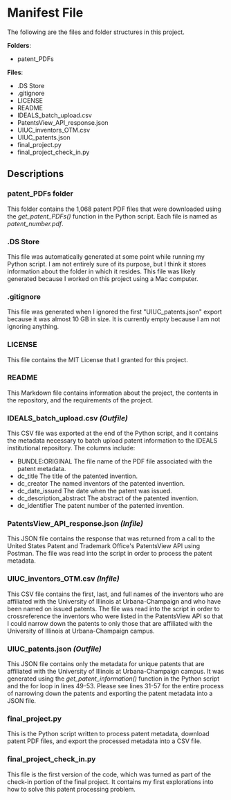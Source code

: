 # Manifest File
The following are the files and folder structures in this project.

**Folders**:
* patent_PDFs

**Files**:
* .DS Store
* .gitignore
* LICENSE
* README
* IDEALS_batch_upload.csv
* PatentsView_API_response.json
* UIUC_inventors_OTM.csv
* UIUC_patents.json
* final_project.py
* final_project_check_in.py

## Descriptions

### patent_PDFs folder
This folder contains the 1,068 patent PDF files that were downloaded using the *get_patent_PDFs()* function in the Python script. Each file is named as *patent_number.pdf*.


### .DS Store
This file was automatically generated at some point while running my Python script. I am not entirely sure of its purpose, but I think it stores information about the folder in which it resides. This file was likely generated because I worked on this project using a Mac computer. 


### .gitignore
This file was generated when I ignored the first "UIUC_patents.json" export because it was almost 10 GB in size. It is currently empty because I am not ignoring anything.


### LICENSE
This file contains the MIT License that I granted for this project. 


### README
This Markdown file contains information about the project, the contents in the repository, and the requirements of the project.  


### IDEALS_batch_upload.csv *(Outfile)*
This CSV file was exported at the end of the Python script, and it contains the metadata necessary to batch upload patent information to the IDEALS institutional repository. The columns include:
* BUNDLE:ORIGINAL
The file name of the PDF file associated with the patent metadata.
* dc_title
The title of the patented invention.
* dc_creator
The named inventors of the patented invention.
* dc_date_issued
The date when the patent was issued.
* dc_description_abstract
The abstract of the patented invention.
* dc_identifier
The patent number of the patented invention. 


### PatentsView_API_response.json *(Infile)*
This JSON file contains the response that was returned from a call to the United States Patent and Trademark Office's PatentsView API using Postman. The file was read into the script in order to process the patent metadata.


### UIUC_inventors_OTM.csv *(Infile)*
This CSV file contains the first, last, and full names of the inventors who are affiliated with the University of Illinois at Urbana-Champaign and who have been named on issued patents. The file was read into the script in order to crossreference the inventors who were listed in the PatentsView API so that I could narrow down the patents to only those that are affiliated with the University of Illinois at Urbana-Champaign campus. 


### UIUC_patents.json *(Outfile)*
This JSON file contains only the metadata for unique patents that are affiliated with the University of Illinois at Urbana-Champaign campus. It was generated using the *get_patent_information()* function in the Python script and the for loop in lines 49-53. Please see lines 31-57 for the entire process of narrowing down the patents and exporting the patent metadata into a JSON file.


### final_project.py
This is the Python script written to process patent metadata, download patent PDF files, and export the processed metadata into a CSV file. 


### final_project_check_in.py
This file is the first version of the code, which was turned as part of the check-in portion of the final project. It contains my first explorations into how to solve this patent processing problem.
